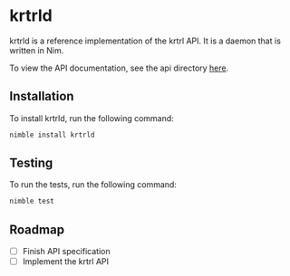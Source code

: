 # krtrld
krtrld is a reference implementation of the krtrl API. It is a daemon that is written in Nim.

To view the API documentation, see the api directory [here](api/).

## Installation
To install krtrld, run the following command:

```bash
nimble install krtrld
```

## Testing
To run the tests, run the following command:

```bash
nimble test
```

## Roadmap
- [ ] Finish API specification
- [ ] Implement the krtrl API
